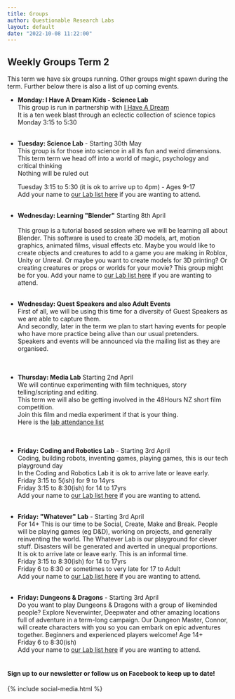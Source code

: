 ```yaml
---
title: Groups
author: Questionable Research Labs
layout: default
date: "2022-10-08 11:22:00"
---
```


## Weekly Groups Term 2

This term we have six groups running. Other groups might spawn during the term. 
Further below there is also a list of up coming events.

- **Monday: I Have A Dream Kids - Science Lab**<br> 
  This group is run in partnership with [I Have A Dream](https://ihaveadream.org.nz/)<br>
  It is a ten week blast through an eclectic collection of science topics<br>
  Monday 3:15 to 5:30<br><br>


 - **Tuesday: Science Lab** - Starting 30th May<br> 
   This group is for those into science in all its fun and weird dimensions.<br>
   This term term we head off into a world of magic, psychology and critical thinking<br>
   Nothing will be ruled out<br>

   Tuesday 3:15 to 5:30 (it is ok to arrive up to 4pm) - Ages 9-17<br>
   Add your name to [our Lab list here](https://forms.gle/aX8jhj56Mi2r3He59) if you are wanting to attend.<br><br>
   

 - **Wednesday: Learning "Blender"** Starting 8th April<br><br>
 This group is a tutorial based session where we will be learning all about Blender. This software is used to create 3D models, art, motion graphics, animated films, visual effects etc. Maybe you would like to create objects and creatures to add to a game you are making in Roblox, Unity or Unreal. Or maybe you want to create models for 3D printing? Or creating creatures or props or worlds for your movie? This group might be for you.
 Add your name to [our Lab list here](https://forms.gle/aX8jhj56Mi2r3He59) if you are wanting to attend.<br><br>

 - **Wednesday: Quest Speakers and also Adult Events**<br>
   First of all, we will be using this time for a diversity of Guest Speakers as we are able to capture them.<br>
   And secondly, later in the term we plan to start having events for people who have more practice being alive than our usual pretenders.<br>
   Speakers and events will be announced via the mailing list as they are organised.<br>
  <br><br>


 - **Thursday:  Media Lab**  Starting 2nd April<br>
   We will continue experimenting with film techniques, story telling/scripting and editing.<br>
   This term we will also be getting involved in the 48Hours NZ short film competition.<br>
   Join this film and media experiment if that is your thing.<br>
   Here is the [lab attendance list](https://forms.gle/qkgJvLSP8qVoBhqD6)<br>
   <br><br> 


 - **Friday: Coding and Robotics Lab** - Starting 3rd April<br>
  Coding, building robots, inventing games, playing games, this is our tech playground day<br>
  In the Coding and Robotics Lab it is ok to arrive late or leave early.<br>
    Friday 3:15 to 5(ish) for 9 to 14yrs<br> 
    Friday 3:15 to 8:30(ish) for 14 to 17yrs<br>
  Add your name to [our Lab list here](https://forms.gle/zvi6c1zWJL2P2Uw27) if you are wanting to attend. <br><br>
    

 - **Friday: "Whatever" Lab**  - Starting 3rd April<br>
  For 14+ This is our time to be Social, Create, Make and Break. People will be playing games (eg D&D), working on projects, and generally reinventing the world. The Whatever Lab is our playground for clever stuff. Disasters will be generated and averted in unequal proportions. <br>
  It is ok to arrive late or leave early. This is an informal time.<br>
    Friday 3:15 to 8:30(ish) for 14 to 17yrs<br>
    Friday 6 to 8:30 or sometimes to very late for 17 to Adult<br>
  Add your name to [our Lab list here](https://forms.gle/fyee1W3HkACaB58q8) if you are wanting to attend.<br><br>
    

 - **Friday: Dungeons & Dragons** - Starting 3rd April<br>
  Do you want to play Dungeons & Dragons with a group of likeminded people? Explore Neverwinter, Deepwater and other amazing locations full of adventure in a term-long campaign. Our Dungeon Master, Connor, will create characters with you so you can embark on epic adventures together. Beginners and experienced players welcome! Age 14+ <br>
    Friday 6 to 8:30(ish)<br>
  Add your name to [our Lab list here](https://forms.gle/pijcMu4FXJgJ6qXv9) if you are wanting to attend.<br><br>


#### Sign up to our newsletter or follow us on Facebook to keep up to date!


{% include social-media.html %}